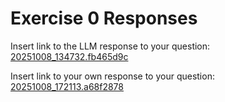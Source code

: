 # Exercise 0 Responses

Insert link to the LLM response to your question:
[20251008_134732.fb465d9c](../../context/design/brainstorming/questioning.md/20251008_134732.fb465d9c.md)

Insert link to your own response to your question:
[20251008_172113.a68f2878](../../context/design/brainstorming/questioning.md/20251008_172113.a68f2878.md)
